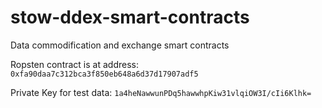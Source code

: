 # stow-ddex-smart-contracts
Data commodification and exchange smart contracts

Ropsten contract is at address: `0xfa90daa7c312bca3f850eb648a6d37d17907adf5`

Private Key for test data: `1a4heNawwunPDq5hawwhpKiw31vlqiOW3I/cIi6Klhk=`
